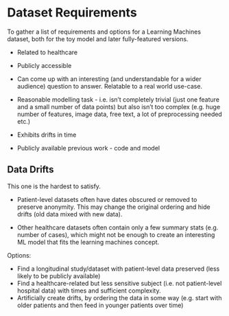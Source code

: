# Dataset Requirements

To gather a list of requirements and options for a Learning Machines dataset, both for the toy model and later fully-featured versions.

- Related to healthcare

- Publicly accessible

- Can come up with an interesting (and understandable for a wider audience) question to answer. Relatable to a real world use-case.

- Reasonable modelling task - i.e. isn’t completely trivial (just one feature and a small number of data points) but also isn’t too complex (e.g. huge number of features, image data, free text, a lot of preprocessing needed etc.)

- Exhibits drifts in time

- Publicly available previous work - code and model


## Data Drifts

This one is the hardest to satisfy.

- Patient-level datasets often have dates obscured or removed to preserve anonymity. This may change the original ordering and hide drifts (old data mixed with new data).

- Other healthcare datasets often contain only a few summary stats (e.g. number of cases), which might not be enough to create an interesting ML model that fits the learning machines concept.

Options:
- Find a longitudinal study/dataset with patient-level data preserved (less likely to be publicly available)
- Find a healthcare-related but less sensitive subject (i.e. not patient-level hospital data) with times and sufficient complexity.
- Artificially create drifts, by ordering the data in some way (e.g. start with older patients and then feed in younger patients over time)
